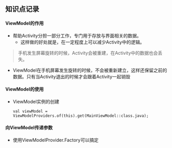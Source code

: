 ## 知识点记录
#### ViewModel的作用
- 帮助Activity分担一部分工作，专门用于存放与界面相关的数据。
  - 这样做的好处就是，在一定程度上可以减少Activity中的逻辑。
> 手机发生屏幕旋转的时候，Activity会被重建，在Activity中的数据也会丢失。
- ViewModel在手机屏幕发生旋转的时候，不会被重新建立，这样还保留之前的数据。只有当Activity退出的时候才会跟着Activity一起销毁
#### ViewModel的使用
- ViewModel实例的创建
    ```
    val viewModel =  ViewModelProviders.of(this).get(MainViewModel::class.java);
    ```
#### 向ViewModel传递参数
- 使用ViewModelProvider.Factory可以搞定
